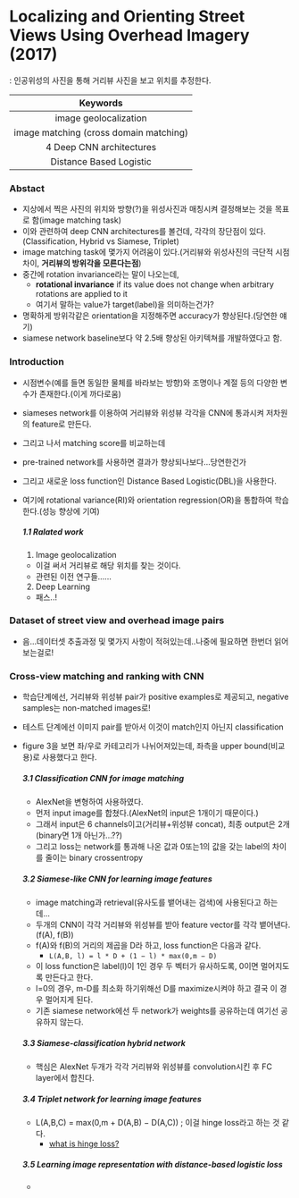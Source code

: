 # Localizing and Orienting Street Views Using Overhead Imagery (2017)
: 인공위성의 사진을 통해 거리뷰 사진을 보고 위치를 추정한다.

| Keywords |
|:----------:|
| image geolocalization |
| image matching (cross domain matching) |
| 4 Deep CNN architectures |
| Distance Based Logistic |


### Abstact
- 지상에서 찍은 사진의 위치와 방향(?)을 위성사진과 매칭시켜 결정해보는 것을 목표로 함(image matching task)
- 이와 관련하여 deep CNN architectures를 볼건데, 각각의 장단점이 있다.(Classification, Hybrid vs Siamese, Triplet)
- image matching task에 몇가지 어려움이 있다.(거리뷰와 위성사진의 극단적 시점차이, **거리뷰의 방위각을 모른다는점**)
- 중간에 rotation invariance라는 말이 나오는데,
  - **rotational invariance** if its value does not change when arbitrary rotations are applied to it
  - 여기서 말하는 value가 target(label)을 의미하는건가?
- 명확하게 방위각같은 orientation을 지정해주면 accuracy가 향상된다.(당연한 얘기)
- siamese network baseline보다 약 2.5배 향상된 아키텍쳐를 개발하였다고 함.

### Introduction
- 시점변수(예를 들면 동일한 물체를 바라보는 방향)와 조명이나 계절 등의 다양한 변수가 존재한다.(이게 까다로움)
- siameses network를 이용하여 거리뷰와 위성뷰 각각을 CNN에 통과시켜 저차원의 feature로 만든다.
- 그리고 나서 matching score를 비교하는데
- pre-trained network를 사용하면 결과가 향상되나보다...당연한건가
- 그리고 새로운 loss function인 Distance Based Logistic(DBL)을 사용한다.
- 여기에 rotational variance(RI)와 orientation regression(OR)을 통합하여 학습한다.(성능 향상에 기여)

  ##### 1.1 Ralated work
  1) Image geolocalization
  - 이걸 써서 거리뷰로 해당 위치를 찾는 것이다.
  - 관련된 이전 연구들......
  2) Deep Learning
  - 패스..!
  
### Dataset of street view and overhead image pairs
- 음...데이터셋 추출과정 및 몇가지 사항이 적혀있는데..나중에 필요하면 한번더 읽어보는걸로!

### Cross-view matching and ranking with CNN
- 학습단계에선, 거리뷰와 위성뷰 pair가 positive examples로 제공되고, negative samples는 non-matched images로!
- 테스트 단계에선 이미지 pair를 받아서 이것이 match인지 아닌지 classification
- figure 3을 보면 좌/우로 카테고리가 나뉘어져있는데, 좌측을 upper bound(비교용)로 사용했다고 한다.

  ##### 3.1 Classification CNN for image matching
  - AlexNet을 변형하여 사용하였다.
  - 먼저 input image를 합쳤다.(AlexNet의 input은 1개이기 때문이다.)
  - 그래서 input은 6 channels이고(거리뷰+위성뷰 concat), 최종 output은 2개(binary면 1개 아닌가...??)
  - 그리고 loss는 network를 통과해 나온 값과 0또는1의 값을 갖는 label의 차이를 줄이는 binary crossentropy
  
  ##### 3.2 Siamese-like CNN for learning image features
  - image matching과 retrieval(유사도를 뱉어내는 검색)에 사용된다고 하는데...
  - 두개의 CNN이 각각 거리뷰와 위성뷰를 받아 feature vector를 각각 뱉어낸다.(f(A), f(B))
  - f(A)와 f(B)의 거리의 제곱을 D라 하고, loss function은 다음과 같다.
    - `L(A,B, l) = l * D + (1 − l) * max(0,m − D)`
  - 이 loss function은 label(l)이 1인 경우 두 벡터가 유사하도록, 0이면 멀어지도록 만든다고 한다.
  - l=0의 경우, m-D를 최소화 하기위해선 D를 maximize시켜야 하고 결국 이 경우 멀어지게 된다.
  - 기존 siamese network에선 두 network가 weights를 공유하는데 여기선 공유하지 않는다.
  
  ##### 3.3 Siamese-classification hybrid network
  - 핵심은 AlexNet 두개가 각각 거리뷰와 위성뷰를 convolution시킨 후 FC layer에서 합친다.
  
  ##### 3.4 Triplet network for learning image features
  - L(A,B,C) = max(0,m + D(A,B) − D(A,C)) ; 이걸 hinge loss라고 하는 것 같다.
    - [what is hinge loss?](https://ratsgo.github.io/machine%20learning/2017/10/12/terms/)
  
  ##### 3.5 Learning image representation with distance-based logistic loss
  - 






